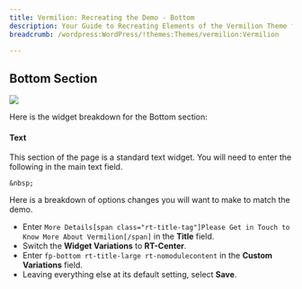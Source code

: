 ```yaml
---
title: Vermilion: Recreating the Demo - Bottom
description: Your Guide to Recreating Elements of the Vermilion Theme for WordPress
breadcrumb: /wordpress:WordPress/!themes:Themes/vermilion:Vermilion

---
```


Bottom Section
-----

![][demo]

Here is the widget breakdown for the Bottom section:

#### Text

This section of the page is a standard text widget. You will need to enter the following in the main text field.

~~~
&nbsp;
~~~

Here is a breakdown of options changes you will want to make to match the demo.

* Enter `More Details[span class="rt-title-tag"]Please Get in Touch to Know More About Vermilion[/span]` in the **Title** field.
* Switch the **Widget Variations** to **RT-Center**.
* Enter `fp-bottom rt-title-large rt-nomodulecontent` in the **Custom Variations** field.
* Leaving everything else at its default setting, select **Save**.

[demo]: assets/demo_10.jpeg